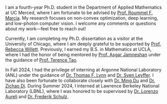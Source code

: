 I am a fourth-year Ph.D. student in the Department of Applied Mathematics at UC Merced, where I am fortunate to be advised by [Prof. Roummel F. Marcia](http://faculty.ucmerced.edu/rmarcia/). My research focuses on non-convex optimization, deep learning, and low-photon computer vision. I welcome any comments or questions about my work—feel free to reach out!

Currently, I am completing my Ph.D. dissertation as a visitor at the University of Chicago, where I am deeply grateful to be supported by [Prof. Rebecca Willett](https://willett.psd.uchicago.edu). Previously, I earned my B.S. in Mathematics at UCLA, where I had the honor of being mentored by [Prof. Asgar Jamneshan](https://asgarjam.wixsite.com/home) under the guidance of [Prof. Terence Tao](https://terrytao.wordpress.com).

In Fall 2024, I had the privilege of interning at Argonne National Laboratory (ANL) under the guidance of [Dr. Thomas F. Lynn](https://lynntf.github.io) and [Dr. Sven Leyffer](https://wiki.mcs.anl.gov/leyffer/index.php/Sven_Leyffer). I have also been fortunate to collaborate closely with [Dr. Ming Du](https://mdw771.github.io/about/) and [Dr. Zichao Di](https://zichaodi.github.io). During Summer 2024, I interned at Lawrence Berkeley National Laboratory (LBNL), where I was honored to be supervised by [Dr. Lorenzo Aureli](https://scholar.google.com/citations?user=TljI_7IAAAAJ&hl=it) and [Dr. Frederik Schulz](https://scholar.google.com/citations?hl=en&user=rGqwhgkAAAAJ).
